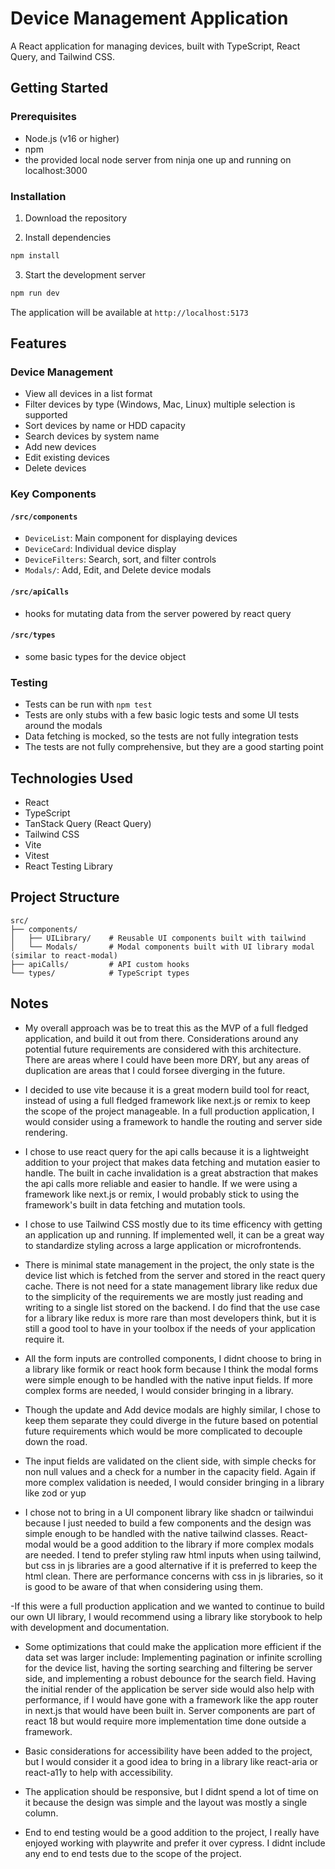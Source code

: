 # Device Management Application

A React application for managing devices, built with TypeScript, React Query, and Tailwind CSS.

## Getting Started

### Prerequisites
- Node.js (v16 or higher)
- npm
- the provided local node server from ninja one up and running on localhost:3000

### Installation
1. Download the repository

2. Install dependencies
```bash
npm install
```

3. Start the development server
```bash
npm run dev
```

The application will be available at `http://localhost:5173`

## Features

### Device Management
- View all devices in a list format
- Filter devices by type (Windows, Mac, Linux) multiple selection is supported
- Sort devices by name or HDD capacity
- Search devices by system name
- Add new devices
- Edit existing devices
- Delete devices

### Key Components

#### `/src/components`
- `DeviceList`: Main component for displaying devices
- `DeviceCard`: Individual device display
- `DeviceFilters`: Search, sort, and filter controls
- `Modals/`: Add, Edit, and Delete device modals

#### `/src/apiCalls`
- hooks for mutating data from the server powered by react query

#### `/src/types`
- some basic types for the device object

### Testing
- Tests can be run with `npm test`
- Tests are only stubs with a few basic logic tests and some UI tests around the modals
- Data fetching is mocked, so the tests are not fully integration tests
- The tests are not fully comprehensive, but they are a good starting point

## Technologies Used
- React
- TypeScript
- TanStack Query (React Query)
- Tailwind CSS
- Vite
- Vitest
- React Testing Library

## Project Structure
```
src/
├── components/
│   ├── UILibrary/    # Reusable UI components built with tailwind
│   └── Modals/       # Modal components built with UI library modal (similar to react-modal)
├── apiCalls/         # API custom hooks
└── types/            # TypeScript types
```

## Notes
- My overall approach was be to treat this as the MVP of a full fledged application, and build it out from there. Considerations around any potential future requirements are considered with this architecture. There are areas where I could have been more DRY, but any areas of duplication are areas that I could forsee diverging in the future.

- I decided to use vite because it is a great modern build tool for react, instead of using a full fledged framework like next.js or remix to keep the scope of the project manageable. In a full production application, I would consider using a framework to handle the routing and server side rendering.

- I chose to use react query for the api calls because it is a lightweight addition to your project that makes data fetching and mutation easier to handle. The built in cache invalidation is a great abstraction that makes the api calls more reliable and easier to handle. If we were using a framework like next.js or remix, I would probably stick to using the framework's built in data fetching and mutation tools.

- I chose to use Tailwind CSS mostly due to its time efficency with getting an application up and running. If implemented well, it can be a great way to standardize styling across a large application or microfrontends.

- There is minimal state management in the project, the only state is the device list which is fetched from the server and stored in the react query cache. There is not need for a state management library like redux due to the simplicity of the requirements we are mostly just reading and writing to a single list stored on the backend. I do find that the use case for a library like redux is more rare than most developers think, but it is still a good tool to have in your toolbox if the needs of your application require it.

- All the form inputs are controlled components, I didnt choose to bring in a library like formik or react hook form because I think the modal forms were simple enough to be handled with the native input fields. If more complex forms are needed, I would consider bringing in a library.

- Though the update and Add device modals are highly similar, I chose to keep them separate they could diverge in the future based on potential future requirements which would be more complicated to decouple down the road.

- The input fields are validated on the client side, with simple checks for non null values and a check for a number in the capacity field. Again if more complex validation is needed, I would consider bringing in a library like zod or yup

- I chose not to bring in a UI component library like shadcn or tailwindui because I just needed to build a few components and the design was simple enough to be handled with the native tailwind classes. React-modal would be a good addition to the library if more complex modals are needed. I tend to prefer styling raw html inputs when using tailwind, but css in js libraries are a good alternative if it is preferred to keep the html clean. There are performance concerns with css in js libraries, so it is good to be aware of that when considering using them.

-If this were a full production application and we wanted to continue to build our own UI library, I would recommend using a library like storybook to help with development and documentation.

- Some optimizations that could make the application more efficient if the data set was larger include: Implementing pagination or infinite scrolling for the device list, having the sorting searching and filtering be server side, and implementing a robust debounce for the search field. Having the initial render of the application be server side would also help with performance, if I would have gone with a framework like the app router in next.js that would have been built in. Server components are part of react 18 but would require more implementation time done outside a framework.

- Basic considerations for accessibility have been added to the project, but I would consider it a good idea to bring in a library like react-aria or react-a11y to help with accessibility.

- The application should be responsive, but I didnt spend a lot of time on it because the design was simple and the layout was mostly a single column.

- End to end testing would be a good addition to the project, I really have enjoyed working with playwrite and prefer it over cypress. I didnt include any end to end tests due to the scope of the project.